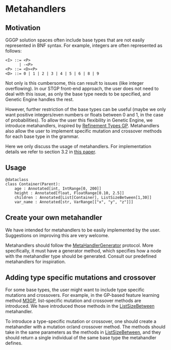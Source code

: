 # Metahandlers

## Motivation

GGGP solution spaces often include base types that are not easily represented in BNF syntax. For example, integers are often represented as follows:
```
<I> ::= <P>
      | -<P>
<P> ::= <D><P>
<D> ::= 0 | 1 | 2 | 3 | 4 | 5 | 6 | 8 | 9
```
Not only is this cumbersome, this can result to issues (like integer overflowing).  In our STGP front-end approach, the user does not need to deal with this issue, as only the base type needs to be specified, and Genetic Engine handles the rest.

However, further restriction of the base types can be useful (maybe we only want positive integers/even numbers or floats between 0 and 1, in the case of probabilities). To allow the user this flexibility in Genetic Engine, we introduce metahandlers, inspired by [Refinement Types GP](https://link.springer.com/chapter/10.1007/978-3-030-58115-2_2). Metahandlers also allow the user to implement specific mutation and crossover methods for each base type in the grammar.

Here we only discuss the usage of metahandlers. For implementation details we refer to section 3.2 in [this paper](https://arxiv.org/abs/2210.04826).

## Usage

```
@dataclass
class Container(Parent):
	age : Annotated[int, IntRange[0, 200]]
	height : Annotated[float, FloatRange[0.10, 2.5]]
	children : Annotated[List[Container], ListSizeBetween[1,30]]
	var_name : Annotated[str, VarRange[["x", "y", "z"]]]
```


## Create your own metahandler

We have intended for metahandlers to be easily implemented by the user. Suggestions on improving this are very welcome.

Metahandlers should follow the [MetaHandlerGenerator](../geneticengine/metahandlers/base.py) protocol. More specifically, it must have a generator method, which specifies how a node with the metahandler type should be generated. Consult our predefined metahandlers for inspiration.

## Adding type specific mutations and crossover

For some base types, the user might want to include type specific mutations and crossovers. For example, in the GP-based feature learning method [M3GP](https://link.springer.com/chapter/10.1007/978-3-319-16501-1_7), list-specific mutation and crossover methods are introduced. We have introduced those methods in the [ListSizeBetween](../geneticengine/metahandlers/lists.py) metahandler.

To introduce a type-specific mutation or crossover, one should create a metahandler with a mutation or/and crossover method. The methods should take in the same parameters as the methods in [ListSizeBetween](../geneticengine/metahandlers/lists.py), and they should return a single individual of the same base type the metahandler defines.
